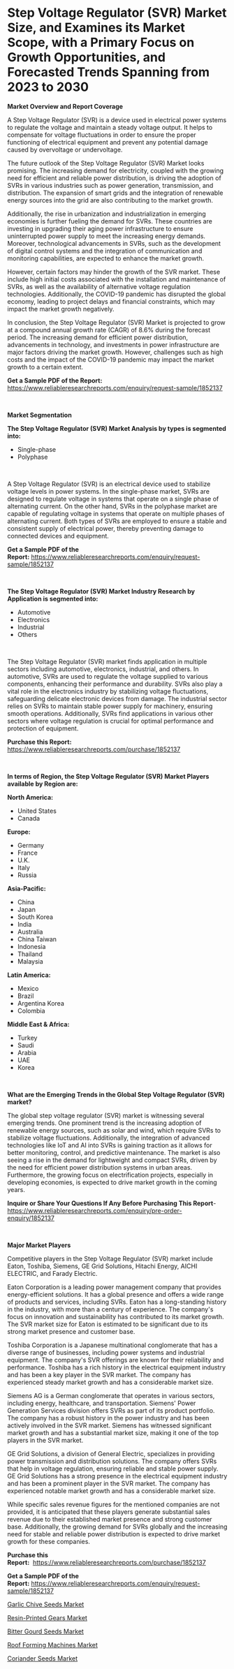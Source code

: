 <p><h1>Step Voltage Regulator (SVR) Market Size, and Examines its Market Scope, with a Primary Focus on Growth Opportunities, and Forecasted Trends Spanning from 2023 to 2030</h1></p><p><strong>Market Overview and Report Coverage</strong></p>
<p><p>A Step Voltage Regulator (SVR) is a device used in electrical power systems to regulate the voltage and maintain a steady voltage output. It helps to compensate for voltage fluctuations in order to ensure the proper functioning of electrical equipment and prevent any potential damage caused by overvoltage or undervoltage.</p><p>The future outlook of the Step Voltage Regulator (SVR) Market looks promising. The increasing demand for electricity, coupled with the growing need for efficient and reliable power distribution, is driving the adoption of SVRs in various industries such as power generation, transmission, and distribution. The expansion of smart grids and the integration of renewable energy sources into the grid are also contributing to the market growth.</p><p>Additionally, the rise in urbanization and industrialization in emerging economies is further fueling the demand for SVRs. These countries are investing in upgrading their aging power infrastructure to ensure uninterrupted power supply to meet the increasing energy demands. Moreover, technological advancements in SVRs, such as the development of digital control systems and the integration of communication and monitoring capabilities, are expected to enhance the market growth.</p><p>However, certain factors may hinder the growth of the SVR market. These include high initial costs associated with the installation and maintenance of SVRs, as well as the availability of alternative voltage regulation technologies. Additionally, the COVID-19 pandemic has disrupted the global economy, leading to project delays and financial constraints, which may impact the market growth negatively.</p><p>In conclusion, the Step Voltage Regulator (SVR) Market is projected to grow at a compound annual growth rate (CAGR) of 8.6% during the forecast period. The increasing demand for efficient power distribution, advancements in technology, and investments in power infrastructure are major factors driving the market growth. However, challenges such as high costs and the impact of the COVID-19 pandemic may impact the market growth to a certain extent.</p></p>
<p><strong>Get a Sample PDF of the Report:</strong> <a href="https://www.reliableresearchreports.com/enquiry/request-sample/1852137">https://www.reliableresearchreports.com/enquiry/request-sample/1852137</a></p>
<p>&nbsp;</p>
<p><strong>Market Segmentation</strong></p>
<p><strong>The Step Voltage Regulator (SVR) Market Analysis by types is segmented into:</strong></p>
<p><ul><li>Single-phase</li><li>Polyphase</li></ul></p>
<p>&nbsp;</p>
<p><p>A Step Voltage Regulator (SVR) is an electrical device used to stabilize voltage levels in power systems. In the single-phase market, SVRs are designed to regulate voltage in systems that operate on a single phase of alternating current. On the other hand, SVRs in the polyphase market are capable of regulating voltage in systems that operate on multiple phases of alternating current. Both types of SVRs are employed to ensure a stable and consistent supply of electrical power, thereby preventing damage to connected devices and equipment.</p></p>
<p><strong>Get a Sample PDF of the Report:</strong>&nbsp;<a href="https://www.reliableresearchreports.com/enquiry/request-sample/1852137">https://www.reliableresearchreports.com/enquiry/request-sample/1852137</a></p>
<p>&nbsp;</p>
<p><strong>The Step Voltage Regulator (SVR) Market Industry Research by Application is segmented into:</strong></p>
<p><ul><li>Automotive</li><li>Electronics</li><li>Industrial</li><li>Others</li></ul></p>
<p>&nbsp;</p>
<p><p>The Step Voltage Regulator (SVR) market finds application in multiple sectors including automotive, electronics, industrial, and others. In automotive, SVRs are used to regulate the voltage supplied to various components, enhancing their performance and durability. SVRs also play a vital role in the electronics industry by stabilizing voltage fluctuations, safeguarding delicate electronic devices from damage. The industrial sector relies on SVRs to maintain stable power supply for machinery, ensuring smooth operations. Additionally, SVRs find applications in various other sectors where voltage regulation is crucial for optimal performance and protection of equipment.</p></p>
<p><strong>Purchase this Report:</strong>&nbsp; <a href="https://www.reliableresearchreports.com/purchase/1852137">https://www.reliableresearchreports.com/purchase/1852137</a></p>
<p>&nbsp;</p>
<p><strong>In terms of Region, the Step Voltage Regulator (SVR) Market Players available by Region are:</strong></p>
<p>
    <p> <strong> North America: </strong>
        <ul>
            <li>United States</li>
            <li>Canada</li>
        </ul>
        </p> 
    <p> <strong> Europe: </strong>
        <ul>
            <li>Germany</li>
            <li>France</li>
            <li>U.K.</li>
            <li>Italy</li>
            <li>Russia</li>
        </ul>
        </p> 
    <p> <strong> Asia-Pacific: </strong>
        <ul>
            <li>China</li>
            <li>Japan</li>
            <li>South Korea</li>
            <li>India</li>
            <li>Australia</li>
            <li>China Taiwan</li>
            <li>Indonesia</li>
            <li>Thailand</li>
            <li>Malaysia</li>
        </ul>
        </p> 
    <p> <strong> Latin America: </strong>
        <ul>
            <li>Mexico</li>
            <li>Brazil</li>
            <li>Argentina Korea</li>
            <li>Colombia</li>
        </ul>
        </p> 
    <p> <strong> Middle East & Africa: </strong>
        <ul>
            <li>Turkey</li>
            <li>Saudi</li>
            <li>Arabia</li>
            <li>UAE</li>
            <li>Korea</li>
        </ul>
    </p>
    </p>
<p>&nbsp;</p>
<p><strong>What are the Emerging Trends in the Global Step Voltage Regulator (SVR) market?</strong></p>
<p><p>The global step voltage regulator (SVR) market is witnessing several emerging trends. One prominent trend is the increasing adoption of renewable energy sources, such as solar and wind, which require SVRs to stabilize voltage fluctuations. Additionally, the integration of advanced technologies like IoT and AI into SVRs is gaining traction as it allows for better monitoring, control, and predictive maintenance. The market is also seeing a rise in the demand for lightweight and compact SVRs, driven by the need for efficient power distribution systems in urban areas. Furthermore, the growing focus on electrification projects, especially in developing economies, is expected to drive market growth in the coming years.</p></p>
<p><strong>Inquire or Share Your Questions If Any Before Purchasing This Report</strong>- <a href="https://www.reliableresearchreports.com/enquiry/pre-order-enquiry/1852137">https://www.reliableresearchreports.com/enquiry/pre-order-enquiry/1852137</a></p>
<p>&nbsp;</p>
<p><strong>Major Market Players</strong></p>
<p><p>Competitive players in the Step Voltage Regulator (SVR) market include Eaton, Toshiba, Siemens, GE Grid Solutions, Hitachi Energy, AICHI ELECTRIC, and Farady Electric. </p><p>Eaton Corporation is a leading power management company that provides energy-efficient solutions. It has a global presence and offers a wide range of products and services, including SVRs. Eaton has a long-standing history in the industry, with more than a century of experience. The company's focus on innovation and sustainability has contributed to its market growth. The SVR market size for Eaton is estimated to be significant due to its strong market presence and customer base.</p><p>Toshiba Corporation is a Japanese multinational conglomerate that has a diverse range of businesses, including power systems and industrial equipment. The company's SVR offerings are known for their reliability and performance. Toshiba has a rich history in the electrical equipment industry and has been a key player in the SVR market. The company has experienced steady market growth and has a considerable market size.</p><p>Siemens AG is a German conglomerate that operates in various sectors, including energy, healthcare, and transportation. Siemens' Power Generation Services division offers SVRs as part of its product portfolio. The company has a robust history in the power industry and has been actively involved in the SVR market. Siemens has witnessed significant market growth and has a substantial market size, making it one of the top players in the SVR market.</p><p>GE Grid Solutions, a division of General Electric, specializes in providing power transmission and distribution solutions. The company offers SVRs that help in voltage regulation, ensuring reliable and stable power supply. GE Grid Solutions has a strong presence in the electrical equipment industry and has been a prominent player in the SVR market. The company has experienced notable market growth and has a considerable market size.</p><p>While specific sales revenue figures for the mentioned companies are not provided, it is anticipated that these players generate substantial sales revenue due to their established market presence and strong customer base. Additionally, the growing demand for SVRs globally and the increasing need for stable and reliable power distribution is expected to drive market growth for these companies.</p></p>
<p><strong>Purchase this Report:</strong>&nbsp;&nbsp;<a href="https://www.reliableresearchreports.com/purchase/1852137">https://www.reliableresearchreports.com/purchase/1852137</a></p>
<p></p>
<p><strong>Get a Sample PDF of the Report:</strong>&nbsp;<a href="https://www.reliableresearchreports.com/enquiry/request-sample/1852137">https://www.reliableresearchreports.com/enquiry/request-sample/1852137</a></p>
<p><p><a href="https://www.linkedin.com/pulse/garlic-chive-seeds-market-size-2023-2030-global-industrial-ywqyf/">Garlic Chive Seeds Market</a></p><p><a href="https://medium.com/@marlonblick/resin-printed-gears-market-size-and-market-trends-complete-industry-overview-2023-to-2030-42eba2f5c2d7">Resin-Printed Gears Market</a></p><p><a href="https://www.linkedin.com/pulse/bitter-gourd-seeds-market-research-report-provides-thorough-uz5hf/">Bitter Gourd Seeds Market</a></p><p><a href="https://medium.com/@aliciahaley1989/roof-forming-machines-market-furnishes-information-on-market-share-market-trends-and-market-a37e32eaa7c5">Roof Forming Machines Market</a></p><p><a href="https://www.linkedin.com/pulse/coriander-seeds-market-size-growth-forecast-from-2023-tnwif/">Coriander Seeds Market</a></p></p>